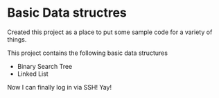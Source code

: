 Basic Data structres
====================

Created this project as a place to put some sample code for a variety of things.

This project contains the following basic data structures
* Binary Search Tree
* Linked List


Now I can finally log in via SSH! Yay!